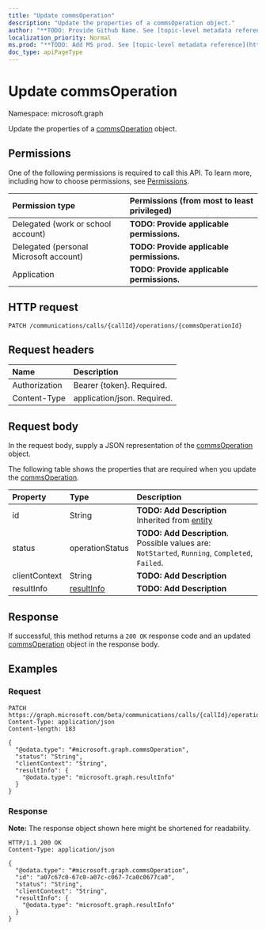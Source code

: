 ```yaml
---
title: "Update commsOperation"
description: "Update the properties of a commsOperation object."
author: "**TODO: Provide Github Name. See [topic-level metadata reference](https://msgo.azurewebsites.net/add/document/guidelines/metadata.html#topic-level-metadata)**"
localization_priority: Normal
ms.prod: "**TODO: Add MS prod. See [topic-level metadata reference](https://msgo.azurewebsites.net/add/document/guidelines/metadata.html#topic-level-metadata)**"
doc_type: apiPageType
---
```


# Update commsOperation
Namespace: microsoft.graph

Update the properties of a [commsOperation](../resources/commsoperation.md) object.

## Permissions
One of the following permissions is required to call this API. To learn more, including how to choose permissions, see [Permissions](/graph/permissions-reference).

|Permission type|Permissions (from most to least privileged)|
|:---|:---|
|Delegated (work or school account)|**TODO: Provide applicable permissions.**|
|Delegated (personal Microsoft account)|**TODO: Provide applicable permissions.**|
|Application|**TODO: Provide applicable permissions.**|

## HTTP request

<!-- {
  "blockType": "ignored"
}
-->
``` http
PATCH /communications/calls/{callId}/operations/{commsOperationId}
```

## Request headers
|Name|Description|
|:---|:---|
|Authorization|Bearer {token}. Required.|
|Content-Type|application/json. Required.|

## Request body
In the request body, supply a JSON representation of the [commsOperation](../resources/commsoperation.md) object.

The following table shows the properties that are required when you update the [commsOperation](../resources/commsoperation.md).

|Property|Type|Description|
|:---|:---|:---|
|id|String|**TODO: Add Description** Inherited from [entity](../resources/entity.md)|
|status|operationStatus|**TODO: Add Description**. Possible values are: `NotStarted`, `Running`, `Completed`, `Failed`.|
|clientContext|String|**TODO: Add Description**|
|resultInfo|[resultInfo](../resources/resultinfo.md)|**TODO: Add Description**|



## Response

If successful, this method returns a `200 OK` response code and an updated [commsOperation](../resources/commsoperation.md) object in the response body.

## Examples

### Request
<!-- {
  "blockType": "request",
  "name": "update_commsoperation"
}
-->
``` http
PATCH https://graph.microsoft.com/beta/communications/calls/{callId}/operations/{commsOperationId}
Content-Type: application/json
Content-length: 183

{
  "@odata.type": "#microsoft.graph.commsOperation",
  "status": "String",
  "clientContext": "String",
  "resultInfo": {
    "@odata.type": "microsoft.graph.resultInfo"
  }
}
```


### Response
**Note:** The response object shown here might be shortened for readability.
<!-- {
  "blockType": "response",
  "truncated": true
}
-->
``` http
HTTP/1.1 200 OK
Content-Type: application/json

{
  "@odata.type": "#microsoft.graph.commsOperation",
  "id": "a07c67c0-67c0-a07c-c067-7ca0c0677ca0",
  "status": "String",
  "clientContext": "String",
  "resultInfo": {
    "@odata.type": "microsoft.graph.resultInfo"
  }
}
```

